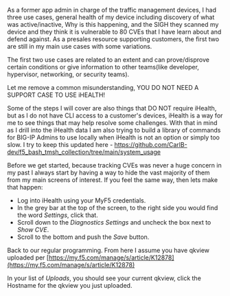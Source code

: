 As a former app admin in charge of the traffic management devices, I had three use cases, general health of my device including discovery of what was active/inactive, Why is this happening, and the SIGH they scanned my device and they think it is vulnerable to 80 CVEs that I have learn about and defend against.
As a presales resource supporting customers, the first two are still in my main use cases with some variations.

The first two use cases are related to an extent and can prove/disprove certain conditions or give information to other teams(like developer, hypervisor, networking, or security teams).

Let me remove a common misunderstanding, YOU DO NOT NEED A SUPPORT CASE TO USE iHEALTH!

Some of the steps I will cover are also things that DO NOT require iHealth, but as I do not have CLI access to a customer's devices, iHealth is a way for me to see things that may help resolve some challenges.  With that in mind as I drill into the iHealth data I am also trying to build a library of commands for BIG-IP Admins to use locally when iHealth is not an option or simply too slow.  I try to keep this updated here - https://github.com/CarlB-dev/f5_bash_tmsh_collection/tree/main/system_usage 

Before we get started, because tracking CVEs was never a huge concern in my past I always start by having a way to hide the vast majority of them from my main screens of interest.  If you feel the same way, then lets make that happen:
- Log into iHealth using your MyF5 credentials.
- In the grey bar at the top of the screen, to the right side you would find the word *Settings*, click that.
- Scroll down to the *Diagnostics Settings* and uncheck the box next to *Show CVE*.
- Scroll to the bottom and push the *Save* button.

Back to our regular programming.  From here I assume you have qkview uploaded per [https://my.f5.com/manage/s/article/K12878](https://my.f5.com/manage/s/article/K12878)

In your list of *Uploads*, you should see your current qkview, click the Hostname for the qkview you just uploaded.
